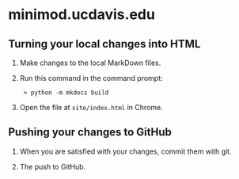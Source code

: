 # minimod.ucdavis.edu

## Turning your local changes into HTML

1. Make changes to the local MarkDown files.

1. Run this command in the command prompt:

        > python -m mkdocs build

1. Open the file at `site/index.html` in Chrome.

## Pushing your changes to GitHub

1. When you are satisfied with your changes, commit them with  git.

1. The push to GitHub.
